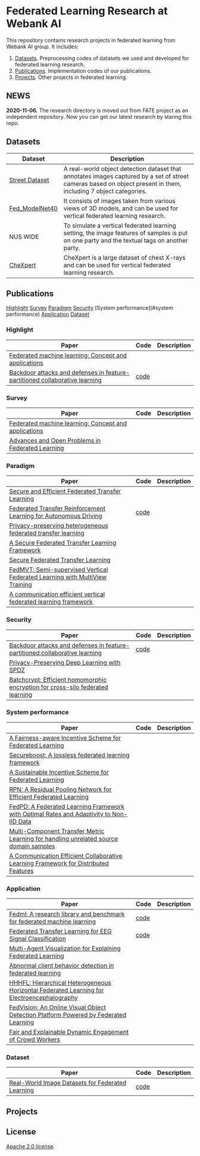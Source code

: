 # Federated Learning Research at Webank AI

This repository contains research projects in federated learning from Webank AI group. It includes:

1. [Datasets](#datasets). Preprocessing codes of datasets we used and developed for federated learning research. 
2. [Publications](#publications). Implementation codes of our publications.
3. [Projects](#projects). Other projects in federated learning.

## NEWS
<b>2020-11-06.</b> The research directory is moved out from FATE project as an independent repository. Now you can get our latest research by staring this repo.


## Datasets
| Dataset | Description |
|-----------|------------------------|
|[Street Dataset](https://github.com/FederatedAI/research/tree/main/datasets/federated_object_detection_benchmark)|A real-world object detection dataset that annotates images captured by a set of street cameras based on object present in them, including 7 object categories.|
|[Fed_ModelNet40](https://github.com/FederatedAI/research/tree/main/datasets/Fed_Multiview_Gen)|It consists of images taken from various views of 3D models, and can be used for vertical federated learning research.|
|NUS WIDE|To simulate a vertical federated learning setting, the image features of samples is put on one party and the textual tags on another party.|
|[CheXpert](https://stanfordmlgroup.github.io/competitions/chexpert/)|CheXpert is a large dataset of chest X-rays and can be used for vertical federated learning research.|


## Publications
[Highlight](#highlights)
[Survey](#survey)
[Paradigm](#paradigm)
[Security](#security)
[System performance](#system performance)
[Application](#application)
[Dataset](#dataset)


### Highlight
| Paper| Code| Description|
|----------------------------------------------------|-----|-----|
|[Federated machine learning: Concept and applications](https://arxiv.org/abs/1902.04885)|||
|[Backdoor attacks and defenses in feature-partitioned collaborative learning](https://arxiv.org/abs/2007.03608)|[code](https://github.com/FederatedAI/research/tree/main/publications/vfl_backdoor)||

### Survey
| Paper| Code| Description|
|----------------------------------------------------|-----|-----|
|[Federated machine learning: Concept and applications](https://arxiv.org/abs/1902.04885)|||
|[Advances and Open Problems in Federated Learning](https://arxiv.org/abs/1912.04977)|||


### Paradigm
| Paper| Code| Description|
|----------------------------------------------------|-----|-----|
|[Secure and Efficient Federated Transfer Learning](https://arxiv.org/abs/1910.13271)|||
|[Federated Transfer Reinforcement Learning for Autonomous Driving](https://arxiv.org/abs/1910.06001)|[code](https://github.com/FederatedAI/research/tree/main/publications/FTRL)||
|[Privacy-preserving heterogeneous federated transfer learning](https://ieeexplore.ieee.org/document/9005992)|||
|[A Secure Federated Transfer Learning Framework](https://ieeexplore.ieee.org/document/9076003)|||
|[Secure Federated Transfer Learning](https://arxiv.org/abs/1812.03337)|||
|[FedMVT: Semi-supervised Vertical Federated Learning with MultiView Training](https://arxiv.org/abs/2008.10838) |||
|[A communication efficient vertical federated learning framework](https://arxiv.org/abs/1912.11187)|||


### Security
| Paper| Code| Description|
|----------------------------------------------------|-----|-----|
|[Backdoor attacks and defenses in feature-partitioned collaborative learning](https://arxiv.org/abs/2007.03608)|[code](https://github.com/FederatedAI/research/tree/main/publications/vfl_backdoor)||
|[Privacy-Preserving Deep Learning with SPDZ](https://www2.isye.gatech.edu/~fferdinando3/cfp/PPAI20/papers/paper_3.pdf)|||
|[Batchcrypt: Efficient homomorphic encryption for cross-silo federated learning](https://www.usenix.org/conference/atc20/presentation/zhang-chengliang)|||



### System performance
| Paper| Code| Description|
|----------------------------------------------------|-----|-----|
|[A Fairness-aware Incentive Scheme for Federated Learning](https://dl.acm.org/doi/abs/10.1145/3375627.3375840)|||
|[Secureboost: A lossless federated learning framework](https://arxiv.org/abs/1901.08755)|||
|[A Sustainable Incentive Scheme for Federated Learning](https://ieeexplore.ieee.org/document/9069185)|||
|[RPN: A Residual Pooling Network for Efficient Federated Learning](https://arxiv.org/abs/2001.08600)|||
|[FedPD: A Federated Learning Framework with Optimal Rates and Adaptivity to Non-IID Data](https://arxiv.org/abs/2005.11418)|||
|[Multi-Component Transfer Metric Learning for handling unrelated source domain samples](https://www.sciencedirect.com/science/article/abs/pii/S0950705120303877)|||
|[A Communication Efficient Collaborative Learning Framework for Distributed Features](https://arxiv.org/abs/1912.11187) |||



### Application
| Paper| Code| Description|
|----------------------------------------------------|-----|-----|
|[Fedml: A research library and benchmark for federated machine learning](https://arxiv.org/abs/2007.13518)|[code](https://github.com/FedML-AI/FedML)||
|[Federated Transfer Learning for EEG Signal Classification](https://arxiv.org/abs/2004.12321)|[code](https://github.com/DashanGao/Federated-Transfer-Learning-for-EEG)||
|[Multi-Agent Visualization for Explaining Federated Learning](https://www.ijcai.org/Proceedings/2019/960)|||
|[Abnormal client behavior detection in federated learning](https://arxiv.org/abs/1910.09933)|||
|[HHHFL: Hierarchical Heterogeneous Horizontal Federated Learning for Electroencephalography](https://arxiv.org/abs/1909.05784)|||
|[FedVision: An Online Visual Object Detection Platform Powered by Federated Learning](https://arxiv.org/abs/2001.06202)|||
|[Fair and Explainable Dynamic Engagement of Crowd Workers](https://www.ijcai.org/Proceedings/2019/961)|||


### Dataset
| Paper| Code| Description|
|----------------------------------------------------|-----|-----|
|[Real-World Image Datasets for Federated Learning](https://arxiv.org/abs/1910.11089)| [code](https://github.com/FederatedAI/research/tree/main/datasets/federated_object_detection_benchmark)||



## Projects


## License
[Apache 2.0 license](LICENSE).
